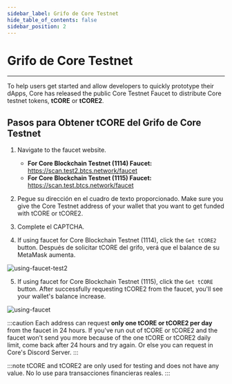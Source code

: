 ```yaml
---
sidebar_label: Grifo de Core Testnet
hide_table_of_contents: false
sidebar_position: 2
---
```


# Grifo de Core Testnet

---

To help users get started and allow developers to quickly prototype their dApps, Core has released the public Core Testnet Faucet to distribute Core testnet tokens, **tCORE** or **tCORE2**.

## Pasos para Obtener tCORE del Grifo de Core Testnet

1. Navigate to the faucet website.
   - **For Core Blockchain Testnet (1114) Faucet:** https://scan.test2.btcs.network/faucet
   - **For Core Blockchain Testnet (1115) Faucet:** https://scan.test.btcs.network/faucet

2. Pegue su dirección en el cuadro de texto proporcionado. Make sure you give the Core Testnet address of your wallet that you want to get funded with tCORE or tCORE2.

3. Complete el CAPTCHA.

4. If using faucet for Core Blockchain Testnet (1114), click the `Get tCORE2` button. Después de solicitar tCORE del grifo, verá que el balance de su MetaMask aumenta.

![using-faucet-test2](../../static/img/faucet/faucet-test2.png)

5. If using faucet for Core Blockchain Testnet (1115), click the `Get tCORE` button. After successfully requesting tCORE2 from the faucet, you'll see your wallet's balance increase.

![using-faucet](../../static/img/facuet/faucet.png)

:::caution
Each address can request **only one tCORE or tCORE2 per day** from the faucet in 24 hours. If you've run out of tCORE or tCORE2 and the faucet won't send you more because of the one tCORE or tCORE2 daily limit, come back after 24 hours and try again. Or else you can request in Core's Discord Server.
:::

:::note
tCORE and tCORE2 are only used for testing and does not have any value. No lo use para transacciones financieras reales.
:::

